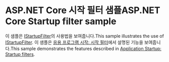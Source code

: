 # <a name="aspnet-core-startup-filter-sample"></a><span data-ttu-id="79606-101">ASP.NET Core 시작 필터 샘플</span><span class="sxs-lookup"><span data-stu-id="79606-101">ASP.NET Core Startup filter sample</span></span>

<span data-ttu-id="79606-102">이 샘플은 [IStartupFilter](https://docs.microsoft.com/dotnet/api/microsoft.aspnetcore.hosting.istartupfilter)의 사용법을 보여줍니다.</span><span class="sxs-lookup"><span data-stu-id="79606-102">This sample illustrates the use of [IStartupFilter](https://docs.microsoft.com/dotnet/api/microsoft.aspnetcore.hosting.istartupfilter).</span></span> <span data-ttu-id="79606-103">이 샘플은 [응용 프로그램 시작: 시작 필터](https://docs.microsoft.com/aspnet/core/fundamentals/startup#startup-filters)에서 설명된 기능을 보여줍니다.</span><span class="sxs-lookup"><span data-stu-id="79606-103">This sample demonstrates the features described in [Application Startup: Startup filters](https://docs.microsoft.com/aspnet/core/fundamentals/startup#startup-filters).</span></span>
